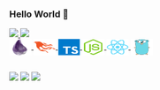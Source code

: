 ### Hello World 👋


<div>
  <a href="https://github.com/codeoj">
  <img height="180em" src="https://github-readme-stats.vercel.app/api?username=codeoj&show_icons=true&theme=nightowl&include_all_commits=true&count_private=true"/>
  <img height="180em" src="https://github-readme-stats.vercel.app/api/top-langs/?username=codeoj&layout=compact&langs_count=7&theme=nightowl"/>
</div>
  <img align="center" alt="Oj-Ex" height="30" width="40" src="https://raw.githubusercontent.com/devicons/devicon/master/icons/elixir/elixir-original.svg">
  <img align="center" alt="Oj-Px" height="30" width="40" src="https://raw.githubusercontent.com/devicons/devicon/master/icons/phoenix/phoenix-original.svg">
  <img align="center" alt="Oj-Ts" height="30" width="40" src="https://raw.githubusercontent.com/devicons/devicon/master/icons/typescript/typescript-plain.svg">
    <img align="center" alt="Oj-Node" height="30" width="40" src="https://raw.githubusercontent.com/devicons/devicon/master/icons/nodejs/nodejs-original.svg">
  <img align="center" alt="Oj-React" height="30" width="40" src="https://raw.githubusercontent.com/devicons/devicon/master/icons/react/react-original.svg">
  <img align="center" alt="Oj-Go" height="30" width="40" src="https://raw.githubusercontent.com/devicons/devicon/master/icons/go/go-original.svg">
  
</div>
  
##
  
  <div>
    <a href="https://www.linkedin.com/in/oliver-godoi-093b37193/" target="_blank"><img src="https://img.shields.io/badge/-LinkedIn-%230077B5?style=for-the-badge&logo=linkedin&logoColor=white" target="_blank"></a>
  <a href="https://exercism.org/profiles/codeoj" target="_blank"><img src="https://img.shields.io/badge/-exercism-130b43?style=for-the-badge&logo=exercism&logoColor=white" target="_blank"></a>
    <a href="https://pt.stackoverflow.com/users/264466/codeoj" target="_blank"><img src="https://img.shields.io/badge/-Stackoverflow-f48024?style=for-the-badge&logo=Stackoverflow&logoColor=white" target="_blank"></a>
</div>

 
